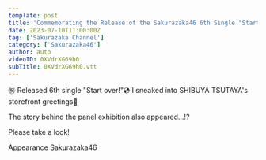 ```yaml
---
template: post
title: 'Commemorating the Release of the Sakurazaka46 6th Single "Start over!"! Sneak Into the Store Greetings!'
date: 2023-07-10T11:00:00Z
tag: ['Sakurazaka Channel']
category: ['Sakurazaka46']
author: auto 
videoID: 0XVdrXG69h0
subTitle: 0XVdrXG69h0.vtt
---
```

㊗ Released 6th single "Start over!"💿
I sneaked into SHIBUYA TSUTAYA's storefront greetings📸

The story behind the panel exhibition also appeared...!?

Please take a look!

Appearance
Sakurazaka46
